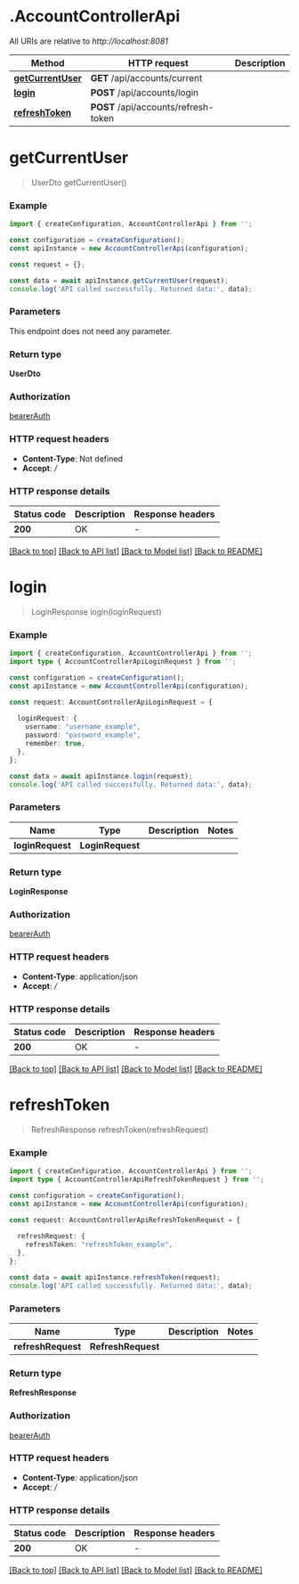 # .AccountControllerApi

All URIs are relative to *http://localhost:8081*

Method | HTTP request | Description
------------- | ------------- | -------------
[**getCurrentUser**](AccountControllerApi.md#getCurrentUser) | **GET** /api/accounts/current | 
[**login**](AccountControllerApi.md#login) | **POST** /api/accounts/login | 
[**refreshToken**](AccountControllerApi.md#refreshToken) | **POST** /api/accounts/refresh-token | 


# **getCurrentUser**
> UserDto getCurrentUser()


### Example


```typescript
import { createConfiguration, AccountControllerApi } from '';

const configuration = createConfiguration();
const apiInstance = new AccountControllerApi(configuration);

const request = {};

const data = await apiInstance.getCurrentUser(request);
console.log('API called successfully. Returned data:', data);
```


### Parameters
This endpoint does not need any parameter.


### Return type

**UserDto**

### Authorization

[bearerAuth](README.md#bearerAuth)

### HTTP request headers

 - **Content-Type**: Not defined
 - **Accept**: */*


### HTTP response details
| Status code | Description | Response headers |
|-------------|-------------|------------------|
**200** | OK |  -  |

[[Back to top]](#) [[Back to API list]](README.md#documentation-for-api-endpoints) [[Back to Model list]](README.md#documentation-for-models) [[Back to README]](README.md)

# **login**
> LoginResponse login(loginRequest)


### Example


```typescript
import { createConfiguration, AccountControllerApi } from '';
import type { AccountControllerApiLoginRequest } from '';

const configuration = createConfiguration();
const apiInstance = new AccountControllerApi(configuration);

const request: AccountControllerApiLoginRequest = {
  
  loginRequest: {
    username: "username_example",
    password: "password_example",
    remember: true,
  },
};

const data = await apiInstance.login(request);
console.log('API called successfully. Returned data:', data);
```


### Parameters

Name | Type | Description  | Notes
------------- | ------------- | ------------- | -------------
 **loginRequest** | **LoginRequest**|  |


### Return type

**LoginResponse**

### Authorization

[bearerAuth](README.md#bearerAuth)

### HTTP request headers

 - **Content-Type**: application/json
 - **Accept**: */*


### HTTP response details
| Status code | Description | Response headers |
|-------------|-------------|------------------|
**200** | OK |  -  |

[[Back to top]](#) [[Back to API list]](README.md#documentation-for-api-endpoints) [[Back to Model list]](README.md#documentation-for-models) [[Back to README]](README.md)

# **refreshToken**
> RefreshResponse refreshToken(refreshRequest)


### Example


```typescript
import { createConfiguration, AccountControllerApi } from '';
import type { AccountControllerApiRefreshTokenRequest } from '';

const configuration = createConfiguration();
const apiInstance = new AccountControllerApi(configuration);

const request: AccountControllerApiRefreshTokenRequest = {
  
  refreshRequest: {
    refreshToken: "refreshToken_example",
  },
};

const data = await apiInstance.refreshToken(request);
console.log('API called successfully. Returned data:', data);
```


### Parameters

Name | Type | Description  | Notes
------------- | ------------- | ------------- | -------------
 **refreshRequest** | **RefreshRequest**|  |


### Return type

**RefreshResponse**

### Authorization

[bearerAuth](README.md#bearerAuth)

### HTTP request headers

 - **Content-Type**: application/json
 - **Accept**: */*


### HTTP response details
| Status code | Description | Response headers |
|-------------|-------------|------------------|
**200** | OK |  -  |

[[Back to top]](#) [[Back to API list]](README.md#documentation-for-api-endpoints) [[Back to Model list]](README.md#documentation-for-models) [[Back to README]](README.md)


